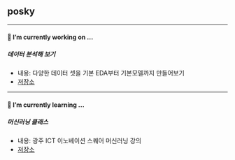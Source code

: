 ## posky
----
#### 🔭 I’m currently working on ...
##### 데이터 분석해 보기
* 내용: 다양한 데이터 셋을 기본 EDA부터 기본모델까지 만들어보기
* [저장소](https://github.com/posky/Data_Analysis)
----
#### 🌱 I’m currently learning ...
##### 머신러닝 클래스
* 내용: 광주 ICT 이노베이션 스퀘어 머신러닝 강의
* [저장소](https://github.com/posky/AI-lecture)



<!--
**posky/posky** is a ✨ _special_ ✨ repository because its `README.md` (this file) appears on your GitHub profile.

Here are some ideas to get you started:

- 🔭 I’m currently working on ...
- 🌱 I’m currently learning ...
- 👯 I’m looking to collaborate on ...
- 🤔 I’m looking for help with ...
- 💬 Ask me about ...
- 📫 How to reach me: ...
- 😄 Pronouns: ...
- ⚡ Fun fact: ...
-->
